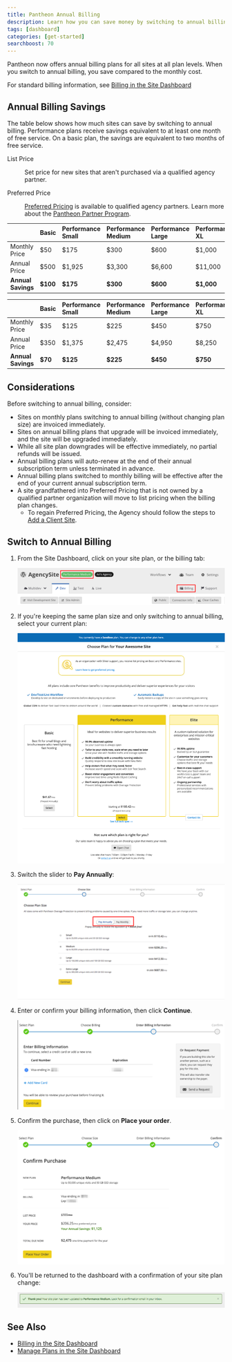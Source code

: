 ```yaml
---
title: Pantheon Annual Billing
description: Learn how you can save money by switching to annual billing.
tags: [dashboard]
categories: [get-started]
searchboost: 70
---
```


Pantheon now offers annual billing plans for all sites at all plan levels. When you switch to annual billing, you save compared to the monthly cost.

For standard billing information, see [Billing in the Site Dashboard](/site-billing/)

## Annual Billing Savings

The table below shows how much sites can save by switching to annual billing. Performance plans receive savings equivalent to at least one month of free service. On a basic plan, the savings are equivalent to two months of free service.

<dl>

<dt>List Price</dt>

<dd>

Set price for new sites that aren't purchased via a qualified agency partner.

</dd>

<dt>Preferred Price</dt>

<dd>

[Preferred Pricing](https://pantheon.io/plans/agency-preferred-pricing) is available to qualified agency partners. Learn more about the [Pantheon Partner Program](https://pantheon.io/partner-program).

</dd>

</dl>

<TabList>

<Tab title="List Price" id="tab-1-anchor" active={true}>

|                    | Basic         | Performance Small | Performance Medium | Performance Large | Performance XL       |
|:------------------ |:------------- |:----------------- |:------------------ |:----------------- |:-------------------- |
| Monthly Price      | $50           | $175              | $300               | $600              | $1,000               |
| Annual Price       | $500          | $1,925            | $3,300             | $6,600            | $11,000              |
| **Annual Savings** | **$100**      | **$175**          | **$300**           | **$600**          | **$1,000**           |

</Tab>

<Tab title="Preferred Price" id="tab-2-id" active={true}>

|                    | Basic   | Performance Small | Performance Medium | Performance Large | Performance XL  |
|:------------------ |:------- |:----------------- |:------------------ |:----------------- |:--------------- |
| Monthly Price      | $35     | $125              | $225               | $450              | $750            |
| Annual Price       | $350    | $1,375            | $2,475             | $4,950            | $8,250          |
| **Annual Savings** | **$70** | **$125**          | **$225**           | **$450**          | **$750**        |

</Tab>

</TabList>

## Considerations

Before switching to annual billing, consider:

 - Sites on monthly plans switching to annual billing (without changing plan size) are invoiced immediately.
 - Sites on annual billing plans that upgrade will be invoiced immediately, and the site will be upgraded immediately.
 - While all site plan downgrades will be effective immediately, no partial refunds will be issued.
 - Annual billing plans will auto-renew at the end of their annual subscription term unless terminated in advance.
 - Annual billing plans switched to monthly billing will be effective after the end of your current annual subscription term.
 - A site grandfathered into Preferred Pricing that is not owned by a qualified partner organization will move to list pricing when the billing plan changes.
   - To regain Preferred Pricing, the Agency should follow the steps to [Add a Client Site](/add-client-site/).


## Switch to Annual Billing

1. From the Site Dashboard, click on your site plan, or the billing tab:

    ![Click on site plan](../images/dashboard/change-plan.png)

2. If you're keeping the same plan size and only switching to annual billing, select your current plan:

    ![Select new site plan](../images/dashboard/select-plan.png)

3. Switch the slider to **Pay Annually**:

    ![Select annual billing](../images/dashboard/select-annual-billing.png)

4. Enter or confirm your billing information, then click **Continue**.

    ![Choose the card to bill](../images/dashboard/choose-card.png)

5. Confirm the purchase, then click on **Place your order**.

    ![Confirm your purchase](../images/dashboard/confirm-purchase.png)

6. You'll be returned to the dashboard with a confirmation of your site plan change:

    ![Site Plan Flag](../images/dashboard/plan-updated-flag.png)

## See Also

 - [Billing in the Site Dashboard](/site-billing/)
 - [Manage Plans in the Site Dashboard](/site-plan/)
